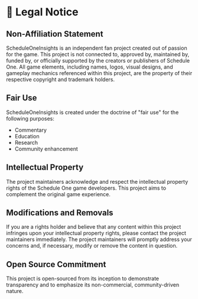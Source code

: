 # 📜 Legal Notice

## Non-Affiliation Statement

ScheduleOneInsights is an independent fan project created out of passion for the game.
This project is not connected to, approved by, maintained by, funded by, or officially supported by the creators or publishers of Schedule One.
All game elements, including names, logos, visual designs, and gameplay mechanics referenced within this project, are the property of their respective copyright and trademark holders.

## Fair Use

ScheduleOneInsights is created under the doctrine of "fair use" for the following purposes:

-   Commentary
-   Education
-   Research
-   Community enhancement

## Intellectual Property

The project maintainers acknowledge and respect the intellectual property rights of the Schedule One game developers.
This project aims to complement the original game experience.

## Modifications and Removals

If you are a rights holder and believe that any content within this project infringes upon your intellectual property rights, please contact the project maintainers immediately.
The project maintainers will promptly address your concerns and, if necessary, modify or remove the content in question.

## Open Source Commitment

This project is open-sourced from its inception to demonstrate transparency and to emphasize its non-commercial, community-driven nature.